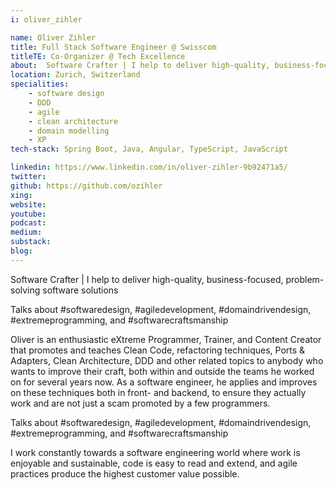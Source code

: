 ```yaml
---
i: oliver_zihler

name: Oliver Zihler
title: Full Stack Software Engineer @ Swisscom
titleTE: Co-Organizer @ Tech Excellence
about:  Software Crafter | I help to deliver high-quality, business-focused, problem-solving software solutions | Software Design & DDD | Agile Development
location: Zurich, Switzerland
specialities:
    - software design
    - DDD
    - agile
    - clean architecture
    - domain modelling
    - XP
tech-stack: Spring Boot, Java, Angular, TypeScript, JavaScript

linkedin: https://www.linkedin.com/in/oliver-zihler-9b92471a5/
twitter: 
github: https://github.com/ozihler
xing: 
website: 
youtube: 
podcast: 
medium: 
substack: 
blog: 
---
```


Software Crafter | I help to deliver high-quality, business-focused, problem-solving software solutions

Talks about #softwaredesign, #agiledevelopment, #domaindrivendesign, #extremeprogramming, and #softwarecraftsmanship




Oliver is an enthusiastic eXtreme Programmer, Trainer, and Content Creator that promotes and teaches Clean Code, refactoring techniques, Ports & Adapters, Clean Architecture, DDD and other related topics to anybody who wants to improve their craft, both within and outside the teams he worked on for several years now. As a software engineer, he applies and improves on these techniques both in front- and backend, to ensure they actually work and are not just a scam promoted by a few programmers.



Talks about #softwaredesign, #agiledevelopment, #domaindrivendesign, #extremeprogramming, and #softwarecraftsmanship

I work constantly towards a software engineering world where work is enjoyable and sustainable, code is easy to read and extend, and agile practices produce the highest customer value possible.